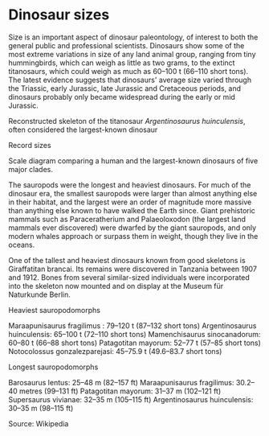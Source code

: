 # Dinosaur sizes

Size is an important aspect of dinosaur paleontology, of interest to both the general public and professional scientists. Dinosaurs show some of the most extreme variations in size of any land animal group, ranging from tiny hummingbirds, which can weigh as little as two grams, to the extinct titanosaurs, which could weigh as much as 60–100 t (66–110 short tons). The latest evidence suggests that dinosaurs' average size varied through the Triassic, early Jurassic, late Jurassic and Cretaceous periods, and dinosaurs probably only became widespread during the early or mid Jurassic.


Reconstructed skeleton of the titanosaur *Argentinosaurus huinculensis*, often considered the largest-known dinosaur

Record sizes

Scale diagram comparing a human and the largest-known dinosaurs of five major clades.

The sauropods were the longest and heaviest dinosaurs. For much of the dinosaur era, the smallest sauropods were larger than almost anything else in their habitat, and the largest were an order of magnitude more massive than anything else known to have walked the Earth since. Giant prehistoric mammals such as Paraceratherium and Palaeoloxodon (the largest land mammals ever discovered) were dwarfed by the giant sauropods, and only modern whales approach or surpass them in weight, though they live in the oceans.

One of the tallest and heaviest dinosaurs known from good skeletons is Giraffatitan brancai. Its remains were discovered in Tanzania between 1907 and 1912. Bones from several similar-sized individuals were incorporated into the skeleton now mounted and on display at the Museum für Naturkunde Berlin.

Heaviest sauropodomorphs

Maraapunisaurus fragilimus : 79–120 t (87–132 short tons)
Argentinosaurus huinculensis: 65–100 t (72–110 short tons)
Mamenchisaurus sinocanadorum: 60–80 t (66–88 short tons)
Patagotitan mayorum: 52–77 t (57–85 short tons)
Notocolossus gonzalezparejasi: 45–75.9 t (49.6–83.7 short tons)

Longest sauropodomorphs

Barosaurus lentus: 25–48 m (82–157 ft)
Maraapunisaurus fragilimus: 30.2–40 metres (99–131 ft)
Patagotitan mayorum: 31–37 m (102–121 ft)
Supersaurus vivianae: 32–35 m (105–115 ft)
Argentinosaurus huinculensis: 30–35 m (98–115 ft)

Source: Wikipedia
